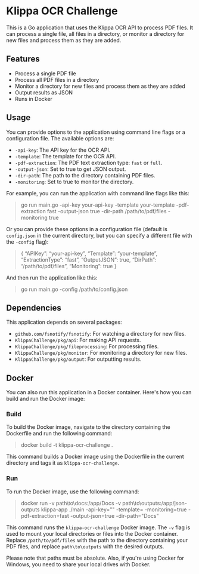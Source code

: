 # Klippa OCR Challenge

This is a Go application that uses the Klippa OCR API to process PDF files. It can process a single file, all files in a directory, or monitor a directory for new files and process them as they are added.

## Features

- Process a single PDF file
- Process all PDF files in a directory
- Monitor a directory for new files and process them as they are added
- Output results as JSON
- Runs in Docker

## Usage

You can provide options to the application using command line flags or a configuration file. The available options are:

- `-api-key`: The API key for the OCR API.
- `-template`: The template for the OCR API.
- `-pdf-extraction`: The PDF text extraction type: `fast` or `full`.
- `-output-json`: Set to true to get JSON output.
- `-dir-path`: The path to the directory containing PDF files.
- `-monitoring`: Set to true to monitor the directory.

For example, you can run the application with command line flags like this:

>go run main.go -api-key your-api-key -template your-template -pdf-extraction fast -output-json true -dir-path /path/to/pdf/files -monitoring true

Or you can provide these options in a configuration file (default is `config.json` in the current directory, but you can specify a different file with the `-config` flag):

>{ “APIKey”: “your-api-key”,
“Template”: “your-template”,
“ExtractionType”: “fast”,
“OutputJSON”: true,
“DirPath”: “/path/to/pdf/files”,
“Monitoring”: true }

And then run the application like this:

>go run main.go -config /path/to/config.json

## Dependencies

This application depends on several packages:

- `github.com/fsnotify/fsnotify`: For watching a directory for new files.
- `KlippaChallenge/pkg/api`: For making API requests.
- `KlippaChallenge/pkg/fileprocessing`: For processing files.
- `KlippaChallenge/pkg/monitor`: For monitoring a directory for new files.
- `KlippaChallenge/pkg/output`: For outputting results.

## Docker

You can also run this application in a Docker container. Here's how you can build and run the Docker image:

### Build

To build the Docker image, navigate to the directory containing the Dockerfile and run the following command:

>docker build -t klippa-ocr-challenge .

This command builds a Docker image using the Dockerfile in the current directory and tags it as `klippa-ocr-challenge`.

### Run

To run the Docker image, use the following command:

>docker run -v path\to\docs:/app/Docs -v path\to\outputs:/app/json-outputs klippa-app ./main -api-key="" -template= -monitoring=true -pdf-extraction=fast -output-json=true -dir-path="Docs"

This command runs the `klippa-ocr-challenge` Docker image. The `-v` flag is used to mount your local directories or files into the Docker container. Replace `/path/to/pdf/files` with the path to the directory containing your PDF files, and replace `path\to\outputs` with the desired outputs.

Please note that paths must be absolute. Also, if you're using Docker for Windows, you need to share your local drives with Docker.

